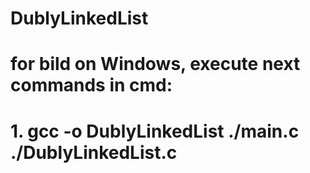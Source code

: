 # DublyLinkedList
# for bild on Windows, execute next commands in cmd:
# 	1. gcc -o DublyLinkedList ./main.c ./DublyLinkedList.c
